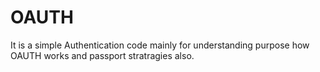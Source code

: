 # OAUTH
It is a simple Authentication code mainly for understanding purpose how OAUTH works and passport stratragies also.
